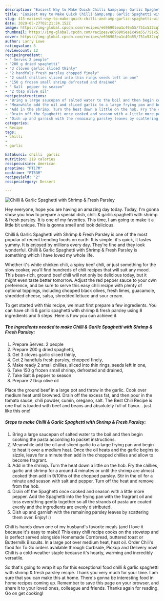 ```yaml
---
description: "Easiest Way to Make Quick Chilli &amp;amp; Garlic Spaghetti with Shrimp &amp;amp; Fresh Parsley"
title: "Easiest Way to Make Quick Chilli &amp;amp; Garlic Spaghetti with Shrimp &amp;amp; Fresh Parsley"
slug: 415-easiest-way-to-make-quick-chilli-and-amp-garlic-spaghetti-with-shrimp-and-amp-fresh-parsley
date: 2020-05-27T02:21:24.152Z
image: https://img-global.cpcdn.com/recipes/e696905ea1c49a55/751x532cq70/chilli-garlic-spaghetti-with-shrimp-fresh-parsley-recipe-main-photo.jpg
thumbnail: https://img-global.cpcdn.com/recipes/e696905ea1c49a55/751x532cq70/chilli-garlic-spaghetti-with-shrimp-fresh-parsley-recipe-main-photo.jpg
cover: https://img-global.cpcdn.com/recipes/e696905ea1c49a55/751x532cq70/chilli-garlic-spaghetti-with-shrimp-fresh-parsley-recipe-main-photo.jpg
author: Larry Lowe
ratingvalue: 5
reviewcount: 12
recipeingredient:
- " Serves 2 people"
- "200 g dried spaghetti"
- "3 cloves garlic sliced thinly"
- "2 handfuls fresh parsley chopped finely"
- "2 small chillies sliced into thin rings seeds left in one"
- "150 g frozen small shrimp defrosted and drained"
- " Salt  pepper to season"
- "2 tbsp olive oil"
recipeinstructions:
- "Bring a large saucepan of salted water to the boil and then begin cooking the pasta according to packet instructions."
- "Meanwhile add the oil and sliced garlic to a large frying pan and begin to heat it over a medium heat. Once the oil heats and the garlic begins to sizzle, leave for a minute then add in the chopped chillies and allow to become fragrant."
- "Add in the shrimp. Turn the heat down a little on the hob. Fry the chillies, garlic and shrimp for a around 4 minutes or until the shrimp are almost cooked then add in 9/10ths of the chopped parsley. Stir in the oil for a minute and season with salt and pepper. Turn off the heat and remove from the hob."
- "Drain off the Spaghetti once cooked and season with a little more pepper. Add the Spaghetti into the frying pan with the fragrant oil and toss everything gently together so all the strands of pasta are coated evenly and the ingredients are evenly distributed."
- "Dish up and garnish with the remaining parsley leaves by scattering them over. Enjoy! :)"
categories:
- Recipe
tags:
- chilli
- 
- garlic

katakunci: chilli  garlic 
nutrition: 219 calories
recipecuisine: American
preptime: "PT17M"
cooktime: "PT53M"
recipeyield: "2"
recipecategory: Dessert

---
```



![Chilli &amp; Garlic Spaghetti with Shrimp &amp; Fresh Parsley](https://img-global.cpcdn.com/recipes/e696905ea1c49a55/751x532cq70/chilli-garlic-spaghetti-with-shrimp-fresh-parsley-recipe-main-photo.jpg)

Hey everyone, hope you are having an amazing day today. Today, I'm gonna show you how to prepare a special dish, chilli &amp; garlic spaghetti with shrimp &amp; fresh parsley. It is one of my favorites. This time, I am going to make it a little bit unique. This is gonna smell and look delicious.

Chilli &amp; Garlic Spaghetti with Shrimp &amp; Fresh Parsley is one of the most popular of recent trending foods on earth. It is simple, it's quick, it tastes yummy. It is enjoyed by millions every day. They're fine and they look wonderful. Chilli &amp; Garlic Spaghetti with Shrimp &amp; Fresh Parsley is something which I have loved my whole life.

Whether it&#39;s white chicken chili, a spicy beef chili, or just something for the slow cooker, you&#39;ll find hundreds of chili recipes that will suit any mood. This bean-rich, ground beef chili will not only be delicious today, but it might even taste better tomorrow. Adjust the red pepper sauce to your own preference, and be sure to serve this easy chili recipe with plenty of optional toppings, including chopped black olives, fresh limes, guacamole, shredded cheese, salsa, shredded lettuce and sour cream.


To get started with this recipe, we must first prepare a few ingredients. You can have chilli &amp; garlic spaghetti with shrimp &amp; fresh parsley using 8 ingredients and 5 steps. Here is how you can achieve it.

<!--inarticleads1-->

##### The ingredients needed to make Chilli &amp; Garlic Spaghetti with Shrimp &amp; Fresh Parsley:

1. Prepare  Serves: 2 people
1. Prepare 200 g dried spaghetti,
1. Get 3 cloves garlic sliced thinly,
1. Get 2 handfuls fresh parsley, chopped finely,
1. Make ready 2 small chillies, sliced into thin rings, seeds left in one,
1. Take 150 g frozen small shrimp, defrosted and drained,
1. Take  Salt &amp; pepper to season
1. Prepare 2 tbsp olive oil


Place the ground beef in a large pot and throw in the garlic. Cook over medium heat until browned. Drain off the excess fat, and then pour in the tomato sauce, chili powder, cumin, oregano, salt. The Best Chili Recipe is one that is loaded with beef and beans and absolutely full of flavor… just like this one! 

<!--inarticleads2-->

##### Steps to make Chilli &amp; Garlic Spaghetti with Shrimp &amp; Fresh Parsley:

1. Bring a large saucepan of salted water to the boil and then begin cooking the pasta according to packet instructions.
1. Meanwhile add the oil and sliced garlic to a large frying pan and begin to heat it over a medium heat. Once the oil heats and the garlic begins to sizzle, leave for a minute then add in the chopped chillies and allow to become fragrant.
1. Add in the shrimp. Turn the heat down a little on the hob. Fry the chillies, garlic and shrimp for a around 4 minutes or until the shrimp are almost cooked then add in 9/10ths of the chopped parsley. Stir in the oil for a minute and season with salt and pepper. Turn off the heat and remove from the hob.
1. Drain off the Spaghetti once cooked and season with a little more pepper. Add the Spaghetti into the frying pan with the fragrant oil and toss everything gently together so all the strands of pasta are coated evenly and the ingredients are evenly distributed.
1. Dish up and garnish with the remaining parsley leaves by scattering them over. Enjoy! :)


Chili is hands down one of my husband&#39;s favorite meals (and I love it because it&#39;s easy to make)! This easy chili recipe cooks on the stovetop and is perfect served alongside Homemade Cornbread, buttered toast or Buttermilk Biscuits. In a large pot over medium heat, heat oil. Order Chili&#39;s food for To Go orders available through Curbside, Pickup and Delivery now! Chili is a cold-weather staple because it&#39;s hearty, warming and incredibly versatile. 

So that's going to wrap it up for this exceptional food chilli &amp; garlic spaghetti with shrimp &amp; fresh parsley recipe. Thank you very much for your time. I am sure that you can make this at home. There's gonna be interesting food in home recipes coming up. Remember to save this page on your browser, and share it to your loved ones, colleague and friends. Thanks again for reading. Go on get cooking!
